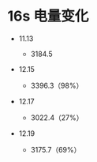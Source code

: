 # 16s 电量变化

* 11.13
    - 3184.5

* 12.15
    - 3396.3（98%）

* 12.17
    - 3022.4（27%）

* 12.19
    - 3175.7（69%）
